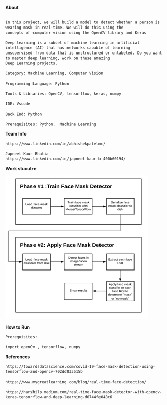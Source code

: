 **About**   
```The hottest topic in the industry is computer vision, similar to humans, computers can also see and take a decision.

In this project, we will build a model to detect whether a person is wearing mask in real-time. We will do this using the 
concepts of computer vision using the OpenCV library and Keras

Deep learning is a subset of machine learning in artificial intelligence (AI) that has networks capable of learning 
unsupervised from data that is unstructured or unlabeled. Do you want to master deep learning, work on these amazing 
Deep Learning projects.

Category: Machine Learning, Computer Vision

Programming Language: Python

Tools & Libraries: OpenCV, tensorflow, keras, numpy

IDE: Vscode

Back End: Python

Prerequisites: Python,  Machine Learning 
```

**Team Info** 

```Abhishek patel -Team Lead
https://www.linkedin.com/in/abhishekpatelmc/

Japneet Kaur Bhatia 
https://www.linkedin.com/in/japneet-kaur-b-400b60194/
```
**Work stucutre** 

<img src="face_mask_detection_flowchart.png" width="450"  height="450">

**How to Run**
```
Prerequisites:

import openCv , tensorflow, numpy
```

**References** 
```
https://towardsdatascience.com/covid-19-face-mask-detection-using-tensorflow-and-opencv-702dd833515b

https://www.mygreatlearning.com/blog/real-time-face-detection/

https://harshilp.medium.com/real-time-face-mask-detector-with-opencv-keras-tensorflow-and-deep-learning-d0744fe048c6
```
